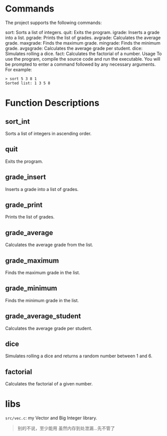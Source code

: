 # Commands

The project supports the following commands:

sort: Sorts a list of integers.
quit: Exits the program.
igrade: Inserts a grade into a list.
pgrade: Prints the list of grades.
avgrade: Calculates the average grade.
maxgrade: Finds the maximum grade.
mingrade: Finds the minimum grade.
avgsgrade: Calculates the average grade per student.
dice: Simulates rolling a dice.
fact: Calculates the factorial of a number.
Usage
To use the program, compile the source code and run the executable. You will be prompted to enter a command followed by any necessary arguments. For example:

```
> sort 5 3 8 1
Sorted list: 1 3 5 8
```

# Function Descriptions

## sort_int

Sorts a list of integers in ascending order.

## quit

Exits the program.

## grade_insert

Inserts a grade into a list of grades.

## grade_print

Prints the list of grades.

## grade_average

Calculates the average grade from the list.

## grade_maximum

Finds the maximum grade in the list.

## grade_minimum

Finds the minimum grade in the list.

## grade_average_student

Calculates the average grade per student.

## dice

Simulates rolling a dice and returns a random number between 1 and 6.

## factorial

Calculates the factorial of a given number.

# libs

`src/vec.c`: my Vector and Big Integer library.

> 别的不说，至少能用
> 虽然内存到处泄漏...先不管了
